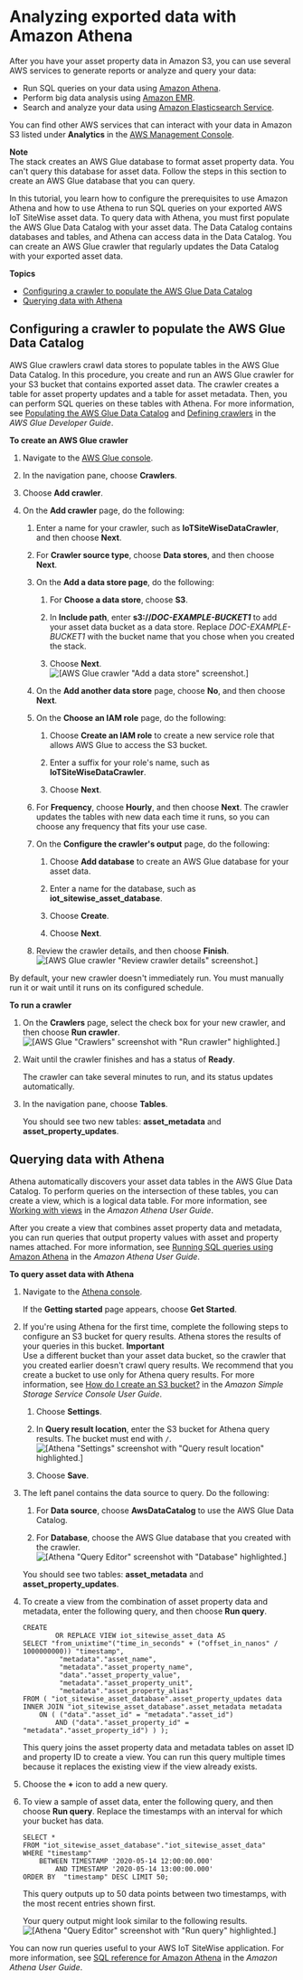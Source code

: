 # Analyzing exported data with Amazon Athena<a name="analyze-exported-asset-data"></a>

After you have your asset property data in Amazon S3, you can use several AWS services to generate reports or analyze and query your data:
+ Run SQL queries on your data using [Amazon Athena](https://docs.aws.amazon.com/athena/latest/ug/)\.
+ Perform big data analysis using [Amazon EMR](https://docs.aws.amazon.com/emr/latest/DeveloperGuide/)\.
+ Search and analyze your data using [Amazon Elasticsearch Service](https://docs.aws.amazon.com/elasticsearch-service/latest/developerguide/)\.

You can find other AWS services that can interact with your data in Amazon S3 listed under **Analytics** in the [AWS Management Console](https://console.aws.amazon.com/)\.

**Note**  
The stack creates an AWS Glue database to format asset property data\. You can't query this database for asset data\. Follow the steps in this section to create an AWS Glue database that you can query\.

In this tutorial, you learn how to configure the prerequisites to use Amazon Athena and how to use Athena to run SQL queries on your exported AWS IoT SiteWise asset data\. To query data with Athena, you must first populate the AWS Glue Data Catalog with your asset data\. The Data Catalog contains databases and tables, and Athena can access data in the Data Catalog\. You can create an AWS Glue crawler that regularly updates the Data Catalog with your exported asset data\.

**Topics**
+ [Configuring a crawler to populate the AWS Glue Data Catalog](#configure-glue-crawler)
+ [Querying data with Athena](#athena-query-data)

## Configuring a crawler to populate the AWS Glue Data Catalog<a name="configure-glue-crawler"></a>

AWS Glue crawlers crawl data stores to populate tables in the AWS Glue Data Catalog\. In this procedure, you create and run an AWS Glue crawler for your S3 bucket that contains exported asset data\. The crawler creates a table for asset property updates and a table for asset metadata\. Then, you can perform SQL queries on these tables with Athena\. For more information, see [Populating the AWS Glue Data Catalog](https://docs.aws.amazon.com/glue/latest/dg/populate-data-catalog.html) and [Defining crawlers](https://docs.aws.amazon.com/glue/latest/dg/add-crawler.html) in the *AWS Glue Developer Guide*\.

**To create an AWS Glue crawler**

1. Navigate to the [AWS Glue console](https://console.aws.amazon.com/glue/)\.

1. In the navigation pane, choose **Crawlers**\.

1. Choose **Add crawler**\.

1. On the **Add crawler** page, do the following:

   1. Enter a name for your crawler, such as **IoTSiteWiseDataCrawler**, and then choose **Next**\.

   1. For **Crawler source type**, choose **Data stores**, and then choose **Next**\.

   1. On the **Add a data store page**, do the following:

      1. For **Choose a data store**, choose **S3**\.

      1. In **Include path**, enter **s3://*DOC\-EXAMPLE\-BUCKET1*** to add your asset data bucket as a data store\. Replace *DOC\-EXAMPLE\-BUCKET1* with the bucket name that you chose when you created the stack\.

      1. Choose **Next**\.  
![\[AWS Glue crawler "Add a data store" screenshot.\]](http://docs.aws.amazon.com/iot-sitewise/latest/userguide/images/glue-crawler-add-data-store-console.png)

   1. On the **Add another data store** page, choose **No**, and then choose **Next**\.

   1. On the **Choose an IAM role** page, do the following:

      1. Choose **Create an IAM role** to create a new service role that allows AWS Glue to access the S3 bucket\.

      1. Enter a suffix for your role's name, such as **IoTSiteWiseDataCrawler**\.

      1. Choose **Next**\.

   1. For **Frequency**, choose **Hourly**, and then choose **Next**\. The crawler updates the tables with new data each time it runs, so you can choose any frequency that fits your use case\.

   1. On the **Configure the crawler's output** page, do the following:

      1. Choose **Add database** to create an AWS Glue database for your asset data\.

      1. Enter a name for the database, such as **iot\_sitewise\_asset\_database**\.

      1. Choose **Create**\.

      1. Choose **Next**\.

   1. Review the crawler details, and then choose **Finish**\.  
![\[AWS Glue crawler "Review crawler details" screenshot.\]](http://docs.aws.amazon.com/iot-sitewise/latest/userguide/images/glue-review-crawler-console.png)

By default, your new crawler doesn't immediately run\. You must manually run it or wait until it runs on its configured schedule\.

**To run a crawler**

1. On the **Crawlers** page, select the check box for your new crawler, and then choose **Run crawler**\.  
![\[AWS Glue "Crawlers" screenshot with "Run crawler" highlighted.\]](http://docs.aws.amazon.com/iot-sitewise/latest/userguide/images/glue-run-crawler-console.png)

1. Wait until the crawler finishes and has a status of **Ready**\.

   The crawler can take several minutes to run, and its status updates automatically\.

1. In the navigation pane, choose **Tables**\.

   You should see two new tables: **asset\_metadata** and **asset\_property\_updates**\.

## Querying data with Athena<a name="athena-query-data"></a>

Athena automatically discovers your asset data tables in the AWS Glue Data Catalog\. To perform queries on the intersection of these tables, you can create a view, which is a logical data table\. For more information, see [Working with views](https://docs.aws.amazon.com/athena/latest/ug/views.html) in the *Amazon Athena User Guide*\.

After you create a view that combines asset property data and metadata, you can run queries that output property values with asset and property names attached\. For more information, see [Running SQL queries using Amazon Athena](https://docs.aws.amazon.com/athena/latest/ug/querying-athena-tables.html) in the *Amazon Athena User Guide*\.

**To query asset data with Athena**

1. Navigate to the [Athena console](https://console.aws.amazon.com/athena/)\.

   If the **Getting started** page appears, choose **Get Started**\.

1. If you're using Athena for the first time, complete the following steps to configure an S3 bucket for query results\. Athena stores the results of your queries in this bucket\.
**Important**  
Use a different bucket than your asset data bucket, so the crawler that you created earlier doesn't crawl query results\. We recommend that you create a bucket to use only for Athena query results\. For more information, see [How do I create an S3 bucket?](https://docs.aws.amazon.com/AmazonS3/latest/user-guide/create-bucket.html) in the *Amazon Simple Storage Service Console User Guide*\.

   1. Choose **Settings**\.

   1. In **Query result location**, enter the S3 bucket for Athena query results\. The bucket must end with `/`\.  
![\[Athena "Settings" screenshot with "Query result location" highlighted.\]](http://docs.aws.amazon.com/iot-sitewise/latest/userguide/images/athena-configure-query-result-location-console.png)

   1. Choose **Save**\.

1. The left panel contains the data source to query\. Do the following:

   1. For **Data source**, choose **AwsDataCatalog** to use the AWS Glue Data Catalog\.

   1. For **Database**, choose the AWS Glue database that you created with the crawler\.  
![\[Athena "Query Editor" screenshot with "Database" highlighted.\]](http://docs.aws.amazon.com/iot-sitewise/latest/userguide/images/athena-choose-data-source-console.png)

   You should see two tables: **asset\_metadata** and **asset\_property\_updates**\.

1. To create a view from the combination of asset property data and metadata, enter the following query, and then choose **Run query**\.

   ```
   CREATE
           OR REPLACE VIEW iot_sitewise_asset_data AS
   SELECT "from_unixtime"("time_in_seconds" + ("offset_in_nanos" / 1000000000)) "timestamp",
            "metadata"."asset_name",
            "metadata"."asset_property_name",
            "data"."asset_property_value",
            "metadata"."asset_property_unit",
            "metadata"."asset_property_alias"
   FROM ( "iot_sitewise_asset_database".asset_property_updates data
   INNER JOIN "iot_sitewise_asset_database".asset_metadata metadata
       ON ( ("data"."asset_id" = "metadata"."asset_id")
           AND ("data"."asset_property_id" = "metadata"."asset_property_id") ) );
   ```

   This query joins the asset property data and metadata tables on asset ID and property ID to create a view\. You can run this query multiple times because it replaces the existing view if the view already exists\.

1. Choose the **\+** icon to add a new query\.

1. To view a sample of asset data, enter the following query, and then choose **Run query**\. Replace the timestamps with an interval for which your bucket has data\.

   ```
   SELECT *
   FROM "iot_sitewise_asset_database"."iot_sitewise_asset_data"
   WHERE "timestamp"
       BETWEEN TIMESTAMP '2020-05-14 12:00:00.000'
           AND TIMESTAMP '2020-05-14 13:00:00.000'
   ORDER BY  "timestamp" DESC LIMIT 50;
   ```

   This query outputs up to 50 data points between two timestamps, with the most recent entries shown first\.

   Your query output might look similar to the following results\.  
![\[Athena "Query Editor" screenshot with "Run query" highlighted.\]](http://docs.aws.amazon.com/iot-sitewise/latest/userguide/images/athena-run-sample-query-console.png)

You can now run queries useful to your AWS IoT SiteWise application\. For more information, see [SQL reference for Amazon Athena](https://docs.aws.amazon.com/athena/latest/ug/ddl-sql-reference.html) in the *Amazon Athena User Guide*\.